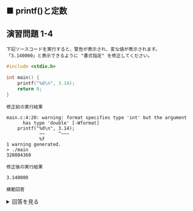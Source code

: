 ## ■ printf()と定数

## 演習問題 1-4

```
下記ソースコードを実行すると、警告が表示され、変な値が表示されます。
「3.140000」と表示できるように "書式指定" を修正してください。
```

```c
#include <stdio.h>

int main() {
    printf("%d\n", 3.14);
    return 0;
}
```

`修正前の実行結果`

```
main.c:4:20: warning: format specifies type 'int' but the argument
      has type 'double' [-Wformat]
    printf("%d\n", 3.14);
            ~~     ^~~~
            %f
1 warning generated.
> ./main
320804360
```

`修正後の実行結果`

```
3.140000
```

`模範回答`
<details>
<summary>回答を見る</summary>

```c
#include <stdio.h>

int main() {
    printf("%f\n", 3.14);
    return 0;
}
```
</details>